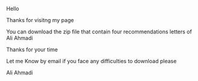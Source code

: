Hello


Thanks for visitng my page


You can download the zip file that contain four recommendations letters of Ali Ahmadi


Thanks for your time


Let me Know by email if you face any difficulties to download please


Ali Ahmadi
